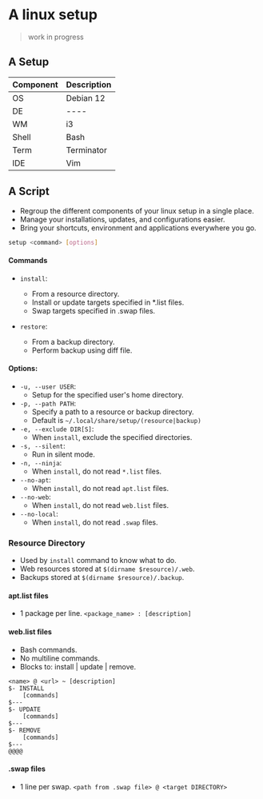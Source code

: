 # A linux setup
> work in progress

## A Setup
| Component | Description |
|-|-|
| OS | Debian 12 |
| DE | ---- |
| WM | i3 |
| Shell | Bash |
| Term | Terminator |
|IDE | Vim |

## A Script
- Regroup the different components of your linux setup in a single place.
- Manage your installations, updates, and configurations easier.
- Bring your shortcuts, environment and applications everywhere you go.

```bash
setup <command> [options]
```

#### Commands
- `install`:
    * From a resource directory.
    * Install or update targets specified in *.list files.
    * Swap targets specified in .swap files.

- `restore`:
    * From a backup directory.
    * Perform backup using diff file.

#### Options:
- `-u, --user USER`:
    * Setup for the specified user's home directory.
- `-p, --path PATH`:
    * Specify a path to a resource or backup directory.
    * Default is `~/.local/share/setup/(resource|backup)`
- `-e, --exclude DIR[S]`:
    * When `install`, exclude the specified directories.
- `-s, --silent`:
    * Run in silent mode.
- `-n, --ninja`:
    * When `install`, do not read `*.list` files.
- `--no-apt`:
    * When `install`, do not read `apt.list` files.
- `--no-web`:
    * When `install`, do not read `web.list` files.
- `--no-local`:
    * When `install`, do not read `.swap` files.


### Resource Directory
- Used by `install` command to know what to do.
- Web resources stored at `$(dirname $resource)/.web`.
- Backups stored at `$(dirname $resource)/.backup`.

#### apt.list files
- 1 package per line.
`<package_name> : [description]`

#### web.list files
- Bash commands.
- No multiline commands.
- Blocks to: install | update | remove.
```
<name> @ <url> ~ [description]
$- INSTALL
    [commands]
$---
$- UPDATE
    [commands]
$---
$- REMOVE
    [commands]
$---
@@@@
```

#### .swap files
- 1 line per swap.
`<path from .swap file> @ <target DIRECTORY>`
